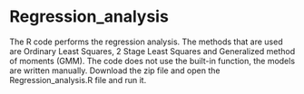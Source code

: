 # Regression_analysis
The R code performs the regression analysis. The methods that are used are Ordinary Least Squares, 2 Stage Least Squares and Generalized method of moments (GMM). 
The code does not use the built-in function, the models are written manually. Download the zip file and open the Regression_analysis.R file and run it.
